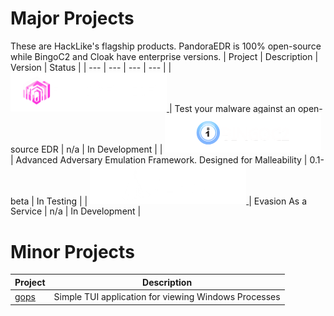 # Major Projects
These are HackLike's flagship products. PandoraEDR is 100% open-source while BingoC2 and Cloak have enterprise versions.
| Project | Description | Version | Status |
| --- | --- | --- | --- |
| <a href="https://github.com/HackLike-co/PandoraEdr"> <img src="https://github.com/HackLike-co/.github/blob/main/Images/Pandora%20EDR%20Logo%20wText.png?raw=true" width="250"/> </a> | Test your malware against an open-source EDR | n/a | In Development |
| <a href="https://github.com/HackLike-co/BingoC2"> <img src="https://github.com/HackLike-co/.github/blob/main/Images/BingoC2.png?raw=true?" width="250"/> </a> | Advanced Adversary Emulation Framework. Designed for Malleability | 0.1-beta | In Testing |
| <a href="https://github.com/HackLike-co/Cloak"> <img src="https://github.com/HackLike-co/.github/blob/main/Images/Cloak%20Logo.png?raw=true" width="250"/> </a>| Evasion As a Service | n/a | In Development |

# Minor Projects
| Project | Description |
| --- | --- |
| [gops](https://github.com/HackLike-co/gops) | Simple TUI application for viewing Windows Processes |
